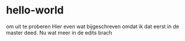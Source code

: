 # hello-world
om uit te proberen
Hier even wat bijgeschreven omdat ik dat eerst in de master deed. Nu wat meer in de edits brach
